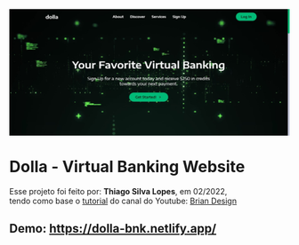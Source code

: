 <!---->
<div align="center">
<img src="./public/app.jpg" align="center">
</div>

# Dolla - Virtual Banking Website

<p>Esse projeto foi feito por: <strong>Thiago Silva Lopes</strong>, em 02/2022,</br>
tendo como base o <a href="https://www.youtube.com/watch?v=Nl54MJDR2p8" target="_blank">tutorial</a>
do canal do Youtube: <a href="https://www.youtube.com/channel/UCsKsymTY_4BYR-wytLjex7A" target="_blank">
Brian Design</a></p>

## Demo: https://dolla-bnk.netlify.app/
